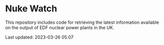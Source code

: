 # Nuke Watch

This repository includes code for retrieving the latest information available on the output of EDF nuclear power plants in the UK.

Last updated: 2023-03-26 05:07
